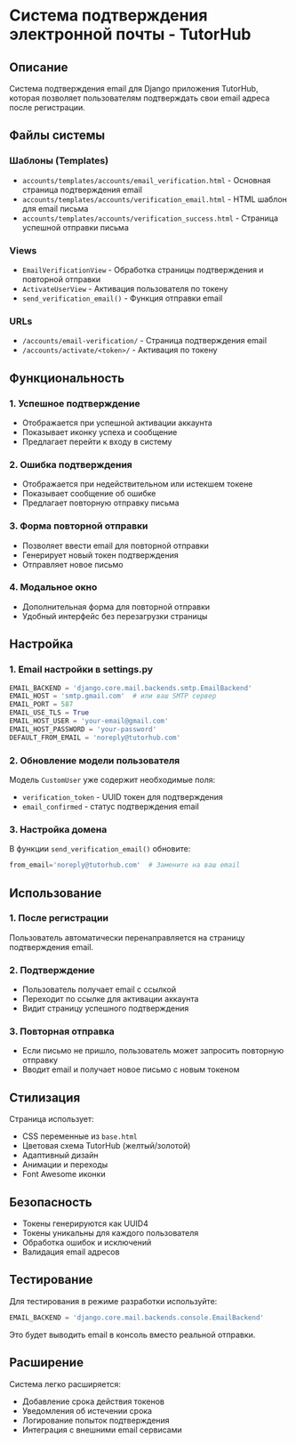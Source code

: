 # Система подтверждения электронной почты - TutorHub

## Описание

Система подтверждения email для Django приложения TutorHub, которая позволяет пользователям подтверждать свои email адреса после регистрации.

## Файлы системы

### Шаблоны (Templates)
- `accounts/templates/accounts/email_verification.html` - Основная страница подтверждения email
- `accounts/templates/accounts/verification_email.html` - HTML шаблон для email письма
- `accounts/templates/accounts/verification_success.html` - Страница успешной отправки письма

### Views
- `EmailVerificationView` - Обработка страницы подтверждения и повторной отправки
- `ActivateUserView` - Активация пользователя по токену
- `send_verification_email()` - Функция отправки email

### URLs
- `/accounts/email-verification/` - Страница подтверждения email
- `/accounts/activate/<token>/` - Активация по токену

## Функциональность

### 1. Успешное подтверждение
- Отображается при успешной активации аккаунта
- Показывает иконку успеха и сообщение
- Предлагает перейти к входу в систему

### 2. Ошибка подтверждения
- Отображается при недействительном или истекшем токене
- Показывает сообщение об ошибке
- Предлагает повторную отправку письма

### 3. Форма повторной отправки
- Позволяет ввести email для повторной отправки
- Генерирует новый токен подтверждения
- Отправляет новое письмо

### 4. Модальное окно
- Дополнительная форма для повторной отправки
- Удобный интерфейс без перезагрузки страницы

## Настройка

### 1. Email настройки в settings.py
```python
EMAIL_BACKEND = 'django.core.mail.backends.smtp.EmailBackend'
EMAIL_HOST = 'smtp.gmail.com'  # или ваш SMTP сервер
EMAIL_PORT = 587
EMAIL_USE_TLS = True
EMAIL_HOST_USER = 'your-email@gmail.com'
EMAIL_HOST_PASSWORD = 'your-password'
DEFAULT_FROM_EMAIL = 'noreply@tutorhub.com'
```

### 2. Обновление модели пользователя
Модель `CustomUser` уже содержит необходимые поля:
- `verification_token` - UUID токен для подтверждения
- `email_confirmed` - статус подтверждения email

### 3. Настройка домена
В функции `send_verification_email()` обновите:
```python
from_email='noreply@tutorhub.com'  # Замените на ваш email
```

## Использование

### 1. После регистрации
Пользователь автоматически перенаправляется на страницу подтверждения email.

### 2. Подтверждение
- Пользователь получает email с ссылкой
- Переходит по ссылке для активации аккаунта
- Видит страницу успешного подтверждения

### 3. Повторная отправка
- Если письмо не пришло, пользователь может запросить повторную отправку
- Вводит email и получает новое письмо с новым токеном

## Стилизация

Страница использует:
- CSS переменные из `base.html`
- Цветовая схема TutorHub (желтый/золотой)
- Адаптивный дизайн
- Анимации и переходы
- Font Awesome иконки

## Безопасность

- Токены генерируются как UUID4
- Токены уникальны для каждого пользователя
- Обработка ошибок и исключений
- Валидация email адресов

## Тестирование

Для тестирования в режиме разработки используйте:
```python
EMAIL_BACKEND = 'django.core.mail.backends.console.EmailBackend'
```

Это будет выводить email в консоль вместо реальной отправки.

## Расширение

Система легко расширяется:
- Добавление срока действия токенов
- Уведомления об истечении срока
- Логирование попыток подтверждения
- Интеграция с внешними email сервисами
